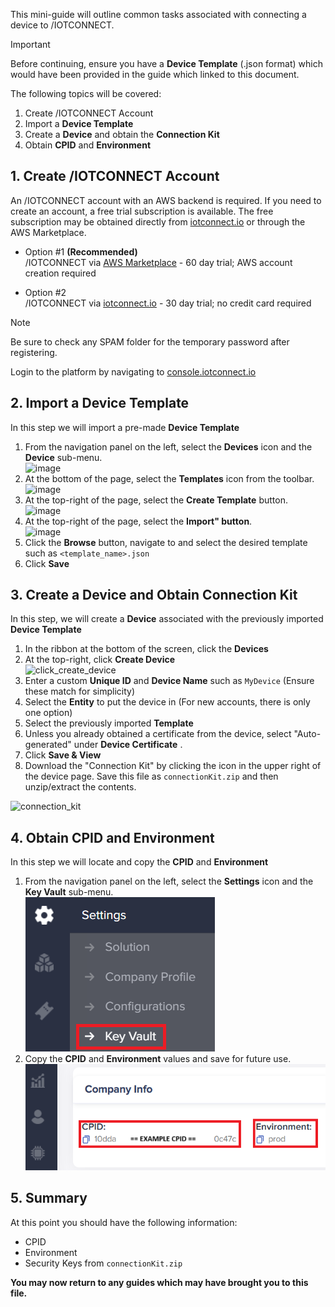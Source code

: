 This mini-guide will outline common tasks associated with connecting a device to /IOTCONNECT.

>[!IMPORTANT]
> Before continuing, ensure you have a **Device Template** (.json format) which would have been provided in the guide which linked to this document.

The following topics will be covered:
1. Create /IOTCONNECT Account
2. Import a **Device Template**
3. Create a **Device** and obtain the **Connection Kit**
4. Obtain **CPID** and **Environment**

## 1. Create /IOTCONNECT Account
An /IOTCONNECT account with an AWS backend is required.  If you need to create an account, a free trial subscription is available.
The free subscription may be obtained directly from [iotconnect.io](https://iotconnect.io) or through the AWS Marketplace.

* Option #1 **(Recommended)**   
/IOTCONNECT via [AWS Marketplace](https://github.com/avnet-iotconnect/avnet-iotconnect.github.io/blob/main/documentation/iotconnect/subscription/iotconnect_aws_marketplace.md) - 60 day trial; AWS account creation required  


* Option #2  
/IOTCONNECT via [iotconnect.io](https://subscription.iotconnect.io/subscribe?cloud=aws) - 30 day trial; no credit card required

> [!NOTE]
> Be sure to check any SPAM folder for the temporary password after registering.

Login to the platform by navigating to [console.iotconnect.io](https://console.iotconnect.io)

## 2. Import a Device Template
In this step we will import a pre-made **Device Template**

1. From the navigation panel on the left, select the **Devices** icon and the **Device** sub-menu.<br>![image](https://github.com/avnet-iotconnect/avnet-iotconnect.github.io/assets/40640041/fc84a59a-1317-4f25-bebf-1d07d1e535bf)  
2. At the bottom of the page, select the **Templates** icon from the toolbar.<br>![image](https://github.com/avnet-iotconnect/avnet-iotconnect.github.io/assets/40640041/3dc0b82c-13ea-4d99-93be-3adf14575709)  
3. At the top-right of the page, select the **Create Template** button.<br>![image](https://github.com/avnet-iotconnect/avnet-iotconnect.github.io/assets/40640041/33325cbd-4fee-4958-b32a-f28d0d52342c)  
4. At the top-right of the page, select the **Import" button**.<br>![image](https://github.com/avnet-iotconnect/avnet-iotconnect.github.io/assets/40640041/418b999c-58e2-49f3-a3f1-118b16271b26)  
5. Click the **Browse** button, navigate to and select the desired template such as `<template_name>.json`
6. Click **Save**

## 3. Create a Device and Obtain Connection Kit
In this step, we will create a **Device** associated with the previously imported **Device Template**

1. In the ribbon at the bottom of the screen, click the **Devices**
2. At the top-right, click **Create Device**  
<img width="471" height="211" alt="click_create_device" src="https://github.com/user-attachments/assets/e57d01b4-bb59-43c1-a926-cf862195b071" /><br>
3. Enter a custom **Unique ID** and **Device Name** such as `MyDevice` (Ensure these match for simplicity)  
4. Select the **Entity** to put the device in (For new accounts, there is only one option)  
5. Select the previously imported **Template**  
6. Unless you already obtained a certificate from the device, select "Auto-generated" under **Device Certificate** .
7. Click **Save & View**
8. Download the "Connection Kit" by clicking the icon in the upper right of the device page.  Save this file as `connectionKit.zip` and then unzip/extract the contents.  
<img width="380" height="180" alt="connection_kit" src="https://github.com/user-attachments/assets/ab693911-aebe-4916-b85d-9d734d067a46" />
 
## 4. Obtain CPID and Environment
In this step we will locate and copy the **CPID** and **Environment**

1. From the navigation panel on the left, select the **Settings** icon and the **Key Vault** sub-menu.<br>![image](./media/key_vault.png)
2. Copy the **CPID** and **Environment** values and save for future use.<br>![image](./media/cpid_env.png)

## 5. Summary
At this point you should have the following information:
* CPID
* Environment
* Security Keys from `connectionKit.zip`

**You may now return to any guides which may have brought you to this file.**
